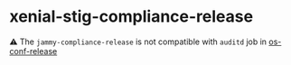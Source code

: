 # xenial-stig-compliance-release

 <a name="warning">:warning:  The `jammy-compliance-release` is not compatible with `auditd` job in [os-conf-release](https://github.com/cloudfoundry/os-conf-release)</a>